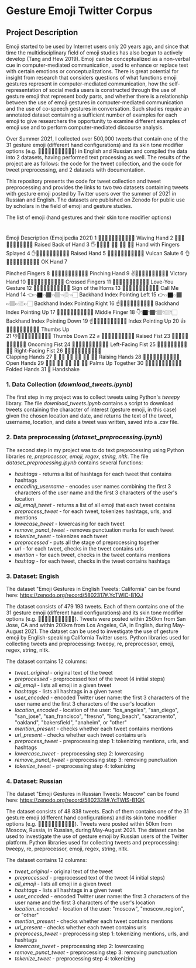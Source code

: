 # Gesture Emoji Twitter Corpus

## Project Description

Emoji started to be used by Internet users only 20 years ago, and since that time the multidisciplinary field of emoji studies has also begun to actively develop (Tang and Hew 2019). Emoji can be conceptualized as a non-verbal cue in computer-mediated communication, used to enhance or replace text with certain emotions or conceptualizations. There is great potential for insight from research that considers questions of what functions emoji gestures represent in computer-mediated communication, how the self-representation of social media users is constructed through the use of gesture emoji that represent body parts, and whether there is a relationship between the use of emoji gestures in computer-mediated communication and the use of co-speech gestures in conversation. Such studies require an annotated dataset containing a sufficient number of examples for each emoji to give researchers the opportunity to examine different examples of emoji use and to perform computer-mediated discourse analysis. 

Over Summer 2021, I collected over 500,000 tweets that contain one of the 31 gesture emoji (different hand configurations) and its skin tone modifier options (e.g. 🙏🙏🏿🙏🏾🙏🏽🙏🏼🙏🏻) in English and Russian and compiled the data into 2 datasets, having performed text processing as well. The results of the project are as follows: the code for the tweet collection, and the code for tweet preprocessing, and 2 datasets with documentation. 

This repository presents the code for tweet collection and tweet preprocessing and provides the links to two two datasets containing tweets with gesture emoji posted by Twitter users over the summer of 2021 in Russian and English. The datasets are published on Zenodo for public use by scholars in the field of emoji and gesture studies. 

The list of emoji (hand gestures and their skin tone modifier options)

#
Emoji
Description (Emojipedia 2021)
1
👋👋🏿👋🏾👋🏽👋🏼👋🏻
Waving Hand
2
🤚🤚🏿🤚🏾🤚🏽🤚🏼🤚🏻
Raised Back of Hand
3
🖐️🖐🏿🖐🏾 🖐🏽 🖐🏼 🖐🏻
Hand with Fingers Splayed
4
✋✋🏿✋🏾✋🏽✋🏼✋🏻
Raised Hand 
5
🖖🖖🏿🖖🏾🖖🏽🖖🏼🖖🏻
Vulcan Salute
6
👌👌🏿👌🏾👌🏽👌🏼👌🏻
OK Hand
7
     
Pinched Fingers
8
🤏🤏🏿🤏🏾🤏🏽🤏🏼🤏🏻
Pinching Hand
9
✌️✌🏿✌🏾✌🏽✌🏼✌🏻
Victory Hand
10
🤞🤞🏿🤞🏾🤞🏽🤞🏼🤞🏻
Crossed Fingers
11
 🤟🤟🏿🤟🏾🤟🏽🤟🏼🤟🏻
 Love-You Gesture
12
🤘🤘🏿🤘🏾🤘🏽🤘🏼🤘🏻
Sign of the Horns
13
🤙🤙🏿🤙🏾🤙🏽🤙🏼🤙🏻
Call Me Hand
14
👈👈🏿👈🏾👈🏽👈🏼👈🏻
Backhand Index Pointing Left
15
👉👉🏿👉🏾👉🏽👉🏼👉🏻
Backhand Index Pointing Right 
16
☝️☝🏿☝🏾☝🏽☝🏼☝🏻
Backhand Index Pointing Up
17
🖕🖕🏿🖕🏾🖕🏽🖕🏼🖕🏻
Middle Finger
18
👇👇🏿👇🏾👇🏽👇🏼👇🏻
Backhand Index Pointing Down
19
☝️☝🏿☝🏾☝🏽☝🏼☝🏻
Index Pointing Up
20
👍👍🏿👍🏾👍🏽👍🏼👍🏻
Thumbs Up  
21
👎👎🏿👎🏾👎🏽👎🏼👎🏻
Thumbs Down
22
✊ ✊🏿✊🏾✊🏽✊🏼✊🏻
Raised Fist
23
👊👊🏿👊🏾👊🏽👊🏼👊🏻
Oncoming Fist
24
🤛🤛🏿🤛🏾🤛🏽🤛🏼🤛🏻
Left-Facing Fist
25
🤜🤜🏿🤜🏾🤜🏽🤜🏼🤜🏻
Right-Facing Fist
26
👏👏🏿👏🏾👏🏽👏🏼👏🏻  
Clapping Hands
27
🙌 🙌🏿 🙌🏾 🙌🏽 🙌🏼 🙌🏻 
Raising Hands
28
👐👐🏿👐🏾👐🏽👐🏼👐🏻
Open Hands
29
🤲🤲🏿 🤲🏾 🤲🏽 🤲🏼 🤲🏻
Palms Up Together
30
🙏🙏🏿🙏🏾🙏🏽🙏🏼🙏🏻
Folded Hands
31
🤝
Handshake



### 1. Data Collection (*download_tweets.ipynb*)

The first step in my project was to collect tweets using Python's *tweepy* library. The file *download_tweets.ipynb* contains a script to download tweets containing the character of interest (gesture emoji, in this case) given the chosen location and date, and returns the text of the tweet, username, location, and date a tweet was written, saved into a .csv file. 

### 2. Data preprocessing (*dataset_preprocessing.ipynb*)

The second step in my project was to do text preprocessing using Python libraries *re, preprocessor, emoji, regex, string, nltk*. The file *dataset_preprocessing.ipynb* contains several functions: 

-  *hashtags* - returns a list of hashtags for each tweet that contains hashtags
-  *encoding_username* - encodes user names combining the first 3 characters of the user name and the first 3 characters of the user's location
-  *all_emoji_tweet* - returns a list of all emoji that each tweet contains
-  *preprocess_tweet* - for each tweet, tokenizes hashtags, urls, and mentions
-  *lowecase_tweet* - lowercasing for each tweet
-  *remove_punct_tweet* - removes punctuation marks for each tweet
-  *tokenize_tweet* - tokenizes each tweet
-  *preprocessed* - puts all the stage of preprocessing together
-  *url* - for each tweet, checks in the tweet contains urls
-  *mention* -  for each tweet, checks in the tweet contains mentions
-  *hashtag* - for each tweet, checks in the tweet contains hashtags


### 3. Dataset: Engish

The dataset "Emoji Gestures in English Tweets: California" can be found here: https://zenodo.org/record/5802317#.YcTWIC-B1QJ

The dataset consists of 479 193 tweets. Each of them contains one of the 31 gesture emoji (different hand configurations) and its skin tone modifier options (e.g. 🙏🙏🏿🙏🏾🙏🏽🙏🏼🙏🏻). Tweets were posted within 250km from San Jose, CA and within 200km from Los Angeles, CA, in English, during May-August 2021. The dataset can be used to investigate the use of gesture emoji by English-speaking California Twitter users. Python libraries used for collecting tweets and preprocessing: tweepy, re, preprocessor, emoji, regex, string, nltk.

The dataset contains 12 columns:

-  *tweet_original* - original text of the tweet
-  *preprocessed* - preprocessed text of the tweet (4 initial steps)
-  *all_emoji* - lists all emoji in a given tweet
-  *hashtags* - lists all hashtags in a given tweet
-  *user_encoded* - encoded Twitter user name: the first 3 characters of the user name and the first 3 characters of the user's location
-  *location_encoded* - location of the user: "los_angeles", "san_diego", "san_jose", "san_francisco", "fresno", "long_beach", "sacramento", "oakland", "bakersfield", "anaheim", or "other"
-  *mention_present* - checks whether each tweet contains mentions
-  *url_present* - checks whether each tweet contains urls
-  *preprocess_tweet* - preprocessing step 1: tokenizing mentions, urls, and hashtags
-  *lowercase_tweet* - preprocessing step 2: lowercasing
-  *remove_punct_tweet* - preprocessing step 3: removing punctuation
-  *tokenize_tweet* - preprocessing step 4: tokenizing
    
### 4. Dataset: Russian

The dataset "Emoji Gestures in Russian Tweets: Moscow" can be found here: https://zenodo.org/record/5802328#.YcTWIS-B1QK

The dataset consists of 48 838 tweets. Each of them contains one of the 31 gesture emoji (different hand configurations) and its skin tone modifier options (e.g. 🙏🙏🏿🙏🏾🙏🏽🙏🏼🙏🏻). Tweets were posted within 50km from Moscow, Russia, in Russian, during May-August 2021. The dataset can be used to investigate the use of gesture emoji by Russian users of the Twitter platform. Python libraries used for collecting tweets and preprocessing: tweepy, re, preprocessor, emoji, regex, string, nltk. 

The dataset contains 12 columns:

-  *tweet_original* - original text of the tweet
-  *preprocessed* - preprocessed text of the tweet (4 initial steps)
-  *all_emoji* - lists all emoji in a given tweet
-  *hashtags* - lists all hashtags in a given tweet
-  *user_encoded* - encoded Twitter user name: the first 3 characters of the user name and the first 3 characters of the user's location
-  *location_encoded* - location of the user: "moscow", "moscow_region", or "other"
-  *mention_present* - checks whether each tweet contains mentions
-  *url_present* - checks whether each tweet contains urls
-  *preprocess_tweet* - preprocessing step 1: tokenizing mentions, urls, and hashtags
-  *lowercase_tweet* - preprocessing step 2: lowercasing
-  *remove_punct_tweet* - preprocessing step 3: removing punctuation
-  *tokenize_tweet* - preprocessing step 4: tokenizing
    
    
